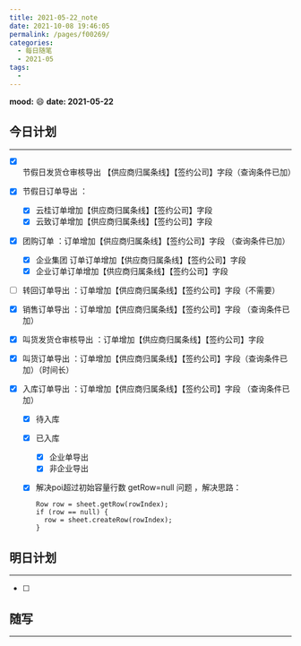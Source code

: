 ```yaml
---
title: 2021-05-22_note
date: 2021-10-08 19:46:05
permalink: /pages/f00269/
categories:
  - 每日随笔
  - 2021-05
tags:
  - 
---
```

**mood:** :smile:  																		**date: 2021-05-22**  
## 今日计划  
------
- [x] 节假日发货仓审核导出 【供应商归属条线】【签约公司】字段（查询条件已加）
  
- [x] 节假日订单导出 ：
  
  - [x]  云桂订单增加【供应商归属条线】【签约公司】字段
  - [x]  云致订单增加【供应商归属条线】【签约公司】字段
  
- [x] 团购订单 ：订单增加【供应商归属条线】【签约公司】字段 （查询条件已加）
  - [x]  企业集团 订单订单增加【供应商归属条线】【签约公司】字段
  - [x]  企业订单订单增加【供应商归属条线】【签约公司】字段
  
- [ ] 转回订单导出 ：订单增加【供应商归属条线】【签约公司】字段（不需要）

- [x] 销售订单导出 ：订单增加【供应商归属条线】【签约公司】字段 （查询条件已加）

- [x] 叫货发货仓审核导出 ：订单增加【供应商归属条线】【签约公司】字段 

- [x] 叫货订单导出 ：订单增加【供应商归属条线】【签约公司】字段（查询条件已加）（时间长）

- [x] 入库订单导出 ：订单增加【供应商归属条线】【签约公司】字段 （查询条件已加）

  - [x] 待入库

  - [x] 已入库

    - [x] 企业单导出
    - [x] 非企业导出

  - [x] 解决poi超过初始容量行数 getRow=null 问题 ，解决思路：

    ```
    Row row = sheet.getRow(rowIndex);
    if (row == null) {
      row = sheet.createRow(rowIndex);
    }
    
    ```

    

    

    
## 明日计划  
------
- [ ]  
## 随写 
------
